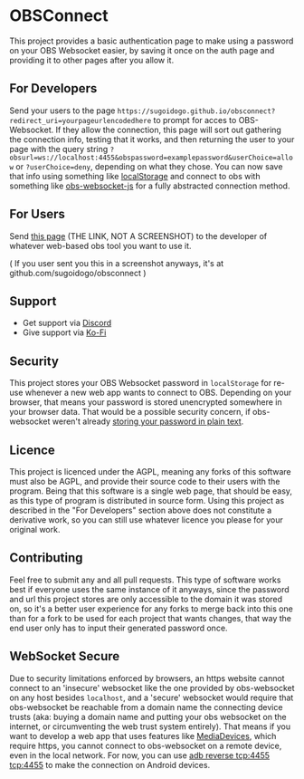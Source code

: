 # OBSConnect
This project provides a basic authentication page to make using a password on your OBS Websocket easier, by saving it once on the auth page and providing it to other pages after you allow it.
## For Developers
Send your users to the page `https://sugoidogo.github.io/obsconnect?redirect_uri=yourpageurlencodedhere` to prompt for acces to OBS-Websocket. If they allow the connection, this page will sort out gathering the connection info, testing that it works, and then returning the user to your page with the query string `?obsurl=ws://localhost:4455&obspassword=examplepassword&userChoice=allow` or `?userChoice=deny`, depending on what they chose. You can now save that info using something like [localStorage](https://developer.mozilla.org/en-US/docs/Web/API/Window/localStorage) and connect to obs with something like [obs-websocket-js](https://github.com/obs-websocket-community-projects/obs-websocket-js) for a fully abstracted connection method.
## For Users
Send [this page](https://github.com/sugoidogo/obsconnect) (THE LINK, NOT A SCREENSHOT) to the developer of whatever web-based obs tool you want to use it.

( If you user sent you this in a screenshot anyways, it's at github.com/sugoidogo/obsconnect )
## Support
- Get support via [Discord](https://discord.gg/PbGT9tVWTC)
- Give support via [Ko-Fi](https://ko-fi.com/sugoidogo)
## Security
This project stores your OBS Websocket password in `localStorage` for re-use whenever a new web app wants to connect to OBS. Depending on your browser, that means your password is stored unencrypted somewhere in your browser data. That would be a possible security concern, if obs-websocket weren't already [storing your password in plain text](https://github.com/obsproject/obs-websocket/discussions/766#:~:text=via%20this%20dialog.-,%5BTechnical%20Note%3A%5D,-This%20feature%20has).
## Licence
This project is licenced under the AGPL, meaning any forks of this software must also be AGPL, and provide their source code to their users with the program. Being that this software is a single web page, that should be easy, as this type of program is distributed in source form. Using this project as described in the "For Developers" section above does not constitute a derivative work, so you can still use whatever licence you please for your original work.
## Contributing
Feel free to submit any and all pull requests. This type of software works best if everyone uses the same instance of it anyways, since the password and url this project stores are only accessible to the domain it was stored on, so it's a better user experience for any forks to merge back into this one than for a fork to be used for each project that wants changes, that way the end user only has to input their generated password once.
## WebSocket Secure
Due to security limitations enforced by browsers, an https website cannot connect to an 'insecure' websocket like the one provided by obs-websocket on any host besides `localhost`, and a 'secure' websocket would require that obs-websocket be reachable from a domain name the connecting device trusts (aka: buying a domain name and putting your obs websocket on the internet, or circumventing the web trust system entirely). That means if you want to develop a web app that uses features like [MediaDevices](https://developer.mozilla.org/en-US/docs/Web/API/MediaDevices), which require https, you cannot connect to obs-websocket on a remote device, even in the local network. For now, you can use [adb reverse tcp:4455 tcp:4455](https://linuxcommandlibrary.com/man/adb-reverse) to make the connection on Android devices.
